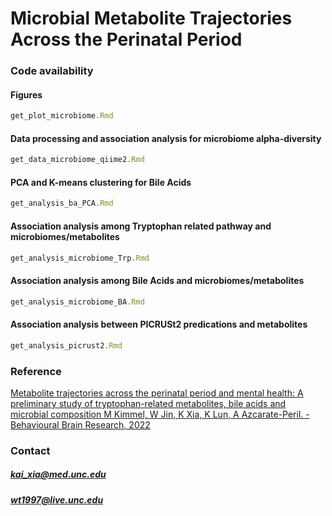 # Microbial Metabolite Trajectories Across the Perinatal Period


### Code availability




#### Figures
``` js
get_plot_microbiome.Rmd
```

#### Data processing and association analysis for microbiome alpha-diversity
``` js
get_data_microbiome_qiime2.Rmd
```

#### PCA and K-means clustering for Bile Acids
``` js
get_analysis_ba_PCA.Rmd
```

#### Association analysis among Tryptophan related pathway and microbiomes/metabolites
``` js
get_analysis_microbiome_Trp.Rmd
```

#### Association analysis among Bile Acids and microbiomes/metabolites
``` js
get_analysis_microbiome_BA.Rmd
```

#### Association analysis between PICRUSt2 predications and metabolites
``` js
get_analysis_picrust2.Rmd
```


### Reference
[Metabolite trajectories across the perinatal period and mental health: A preliminary study of tryptophan-related metabolites, bile acids and microbial composition
M Kimmel, W Jin, K Xia, K Lun, A Azcarate-Peril. - Behavioural Brain Research, 2022](https://pubmed.ncbi.nlm.nih.gov/34755640/)


### Contact

##### kai_xia@med.unc.edu
##### wt1997@live.unc.edu
